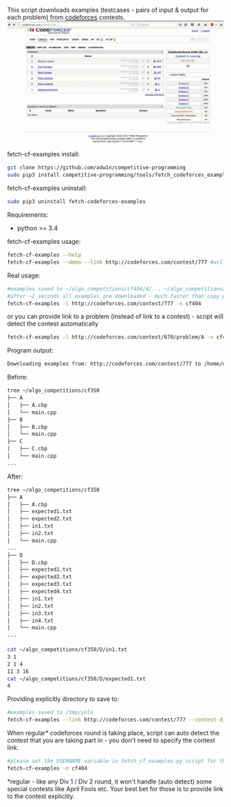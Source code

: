 This script downloads examples (testcases - pairs of input & output for each problem) from [codeforces](http://codeforces.com) contests.
![Screenshot](screenshot.gif)

fetch-cf-examples install:
```bash
git clone https://github.com/adw1n/competitive-programming
sudo pip3 install competitive-programming/tools/fetch_codeforces_examples
```
fetch-cf-examples uninstall:
```bash
sudo pip3 uninstall fetch-codeforces-examples
```

Requirements:
* python >= 3.4


fetch-cf-examples usage:
```bash
fetch-cf-examples --help
fetch-cf-examples --demo --link http://codeforces.com/contest/777 #will save to /tmp/codeforces
```
Real usage:
```bash
#examples saved to ~/algo_competitions/cf404/A/... ~/algo_competitions/cf404/B/...
#after ~2 seconds all examples are downloaded - much faster than copy pasting by hand
fetch-cf-examples -l http://codeforces.com/contest/777 -n cf404
```
or you can provide link to a problem (instead of link to a contest) - script will detect the contest automatically
```bash
fetch-cf-examples -l http://codeforces.com/contest/670/problem/A -n cf404
```

Program output:
```bash
Downloading examples from: http://codeforces.com/contest/777 to /home/username/algo_competitions/cf404
```
Before:
```bash
tree ~/algo_competitions/cf350
├── A
│   ├── A.cbp
│   └── main.cpp
├── B
│   ├── B.cbp
│   └── main.cpp
├── C
│   ├── C.cbp
│   └── main.cpp
...
```
After:
```bash
tree ~/algo_competitions/cf350
├── A
│   ├── A.cbp
│   ├── expected1.txt
│   ├── expected2.txt
│   ├── in1.txt
│   ├── in2.txt
│   └── main.cpp
...
├── D
│   ├── D.cbp
│   ├── expected1.txt
│   ├── expected2.txt
│   ├── expected3.txt
│   ├── expected4.txt
│   ├── in1.txt
│   ├── in2.txt
│   ├── in3.txt
│   ├── in4.txt
│   └── main.cpp
...

cat ~/algo_competitions/cf350/D/in1.txt
3 1
2 1 4
11 3 16
cat ~/algo_competitions/cf350/D/expected1.txt
4
```

Providing explicitly directory to save to:
```bash
#examples saved to /tmp/yolo
fetch-cf-examples --link http://codeforces.com/contest/777 --contest-dir /tmp/yolo
```

When regular* codeforces round is taking place, script can auto detect the contest that you are taking part in - you don't need to specify the contest link.
```bash
#please set the USERNAME variable in fetch_cf_examples.py script for the script to be able to auto detect the division that you belong to
fetch-cf-examples -n cf404
```
*regular - like any Div 1 / Div 2 round, it won't handle (auto detect) some special contests like April Fools etc. Your best bet for those is to provide link to the contest explicitly.
